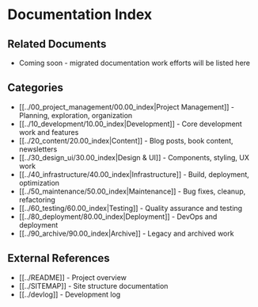 # Documentation Index

## Related Documents
- Coming soon - migrated documentation work efforts will be listed here

## Categories
- [[../00_project_management/00.00_index|Project Management]] - Planning, exploration, organization
- [[../10_development/10.00_index|Development]] - Core development work and features
- [[../20_content/20.00_index|Content]] - Blog posts, book content, newsletters
- [[../30_design_ui/30.00_index|Design & UI]] - Components, styling, UX work
- [[../40_infrastructure/40.00_index|Infrastructure]] - Build, deployment, optimization
- [[../50_maintenance/50.00_index|Maintenance]] - Bug fixes, cleanup, refactoring
- [[../60_testing/60.00_index|Testing]] - Quality assurance and testing
- [[../80_deployment/80.00_index|Deployment]] - DevOps and deployment
- [[../90_archive/90.00_index|Archive]] - Legacy and archived work

## External References
- [[../README]] - Project overview
- [[../SITEMAP]] - Site structure documentation
- [[../devlog]] - Development log